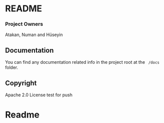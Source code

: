 # README

### Project Owners

Atakan, Numan and Hüseyin

## Documentation

You can find any documentation related info in the project root at the ``` /docs``` folder.

## Copyright
Apache 2.0 License
test for push
# Readme
